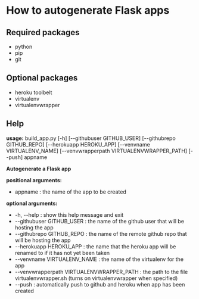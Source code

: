 # How to autogenerate Flask apps

## Required packages

+ python
+ pip
+ git

## Optional packages

+ heroku toolbelt
+ virtualenv
+ virtualenvwrapper

## Help

**usage:** build_app.py [-h] [--githubuser GITHUB_USER] [--githubrepo GITHUB_REPO]
                    [--herokuapp HEROKU_APP] [--venvname VIRTUALENV_NAME]
                    [--venvwrapperpath VIRTUALENVWRAPPER_PATH] [--push]
                    appname

**Autogenerate a Flask app**

**positional arguments:**
+ appname : the name of the app to be created

**optional arguments:**
+ -h, --help : show this help message and exit
+ --githubuser GITHUB_USER : the name of the github user that will be hosting the app
+ --githubrepo GITHUB_REPO : the name of the remote github repo that will be hosting the app
+ --herokuapp HEROKU_APP : the name that the heroku app will be renamed to if it has not yet been taken
+ --venvname VIRTUALENV_NAME : the name of the virtualenv for the app
+ --venvwrapperpath VIRTUALENVWRAPPER_PATH : the path to the file virtualenvwrapper.sh (turns on virtualenvwrapper when specified)
+ --push : automatically push to github and heroku when app has been created